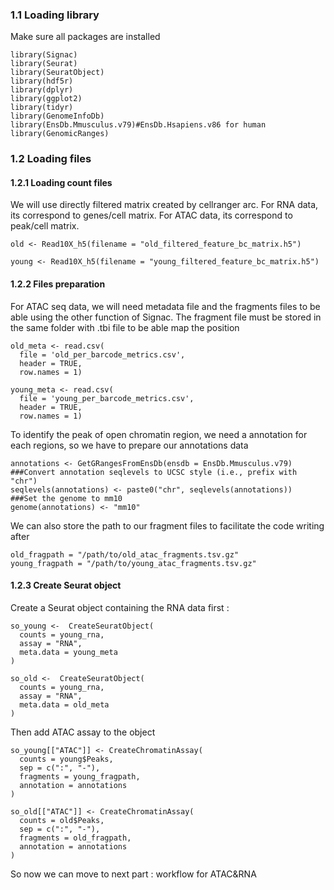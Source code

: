 ### 1.1 Loading library 
Make sure all packages are installed
```
library(Signac)
library(Seurat)
library(SeuratObject)
library(hdf5r)
library(dplyr)
library(ggplot2)
library(tidyr)
library(GenomeInfoDb)
library(EnsDb.Mmusculus.v79)#EnsDb.Hsapiens.v86 for human 
library(GenomicRanges)
```
### 1.2 Loading files
#### 1.2.1 Loading count files
We will use directly filtered matrix created by cellranger arc.
For RNA data, its correspond to genes/cell matrix.
For ATAC data, its correspond to peak/cell matrix. 
```
old <- Read10X_h5(filename = "old_filtered_feature_bc_matrix.h5")

young <- Read10X_h5(filename = "young_filtered_feature_bc_matrix.h5")
```
#### 1.2.2 Files preparation
For ATAC seq data, we will need metadata file and the fragments files to be able using the other function of Signac. 
The fragment file must be stored in the same folder with .tbi file to be able map the position 

```
old_meta <- read.csv(
  file = 'old_per_barcode_metrics.csv',
  header = TRUE,
  row.names = 1)

young_meta <- read.csv(
  file = 'young_per_barcode_metrics.csv',
  header = TRUE,
  row.names = 1)
```

To identify the peak of open chromatin region, we need a annotation for each regions, so we have to prepare our annotations data

```
annotations <- GetGRangesFromEnsDb(ensdb = EnsDb.Mmusculus.v79)
###Convert annotation seqlevels to UCSC style (i.e., prefix with "chr")
seqlevels(annotations) <- paste0("chr", seqlevels(annotations))
###Set the genome to mm10
genome(annotations) <- "mm10"
```

We can also store the path to our fragment files to facilitate the code writing after
```
old_fragpath = "/path/to/old_atac_fragments.tsv.gz"
young_fragpath = "/path/to/young_atac_fragments.tsv.gz"
```

#### 1.2.3 Create Seurat object
Create a Seurat object containing the RNA data first :
```
so_young <-  CreateSeuratObject(
  counts = young_rna,
  assay = "RNA",
  meta.data = young_meta
)

so_old <-  CreateSeuratObject(
  counts = young_rna,
  assay = "RNA",
  meta.data = old_meta
)
```
Then add ATAC assay to the object 
```
so_young[["ATAC"]] <- CreateChromatinAssay(
  counts = young$Peaks,
  sep = c(":", "-"),
  fragments = young_fragpath,
  annotation = annotations
)

so_old[["ATAC"]] <- CreateChromatinAssay(
  counts = old$Peaks,
  sep = c(":", "-"),
  fragments = old_fragpath,
  annotation = annotations
)
```
So now we can move to next part : workflow for ATAC&RNA 


